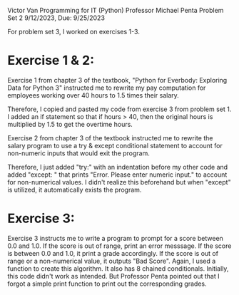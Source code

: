 Victor Van
Programming for IT (Python)
Professor Michael Penta
Problem Set 2
9/12/2023, Due: 9/25/2023

For problem set 3, I worked on exercises 1-3.

# Exercise 1 & 2:

Exercise 1 from chapter 3 of the textbook, "Python for Everbody: Exploring Data for Python 3"
instructed me to rewrite my pay computation for employees working over 40 hours to 1.5 times their salary.

Therefore, I copied and pasted my code from exercise 3 from problem set 1.
I added an if statement so that if hours > 40, then the original hours is multiplied by 1.5 to get the overtime hours.

Exercise 2 from chapter 3 of the textbook instructed me to rewrite the salary program to use a try & except conditional
statement to account for non-numeric inputs that would exit the program.

Therefore, I just added "try:" with an indentation before my other code and added "except: "
that prints "Error. Please enter numeric input." to account for non-numerical values. 
I didn't realize this beforehand but when "except" is utilized, it automatically exists the program.

# Exercise 3: 

Exercise 3 instructs me to write a program to prompt for a score between 0.0 and 1.0.
If the score is out of range, print an error messsage. If the score is between 0.0 and 1.0, it
print a grade accordingly. If the score is out of range or a non-numerical value,
it outputs "Bad Score". Again, I used a function to create this algorithm. It also has 8 chained conditionals.
Initially, this code didn't work as intended. But Professor Penta pointed out that I forgot a simple print function
to print out the corresponding grades.
